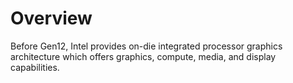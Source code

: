# Overview
Before Gen12, Intel provides on-die integrated processor graphics architecture which offers graphics, compute, media, and display capabilities.
